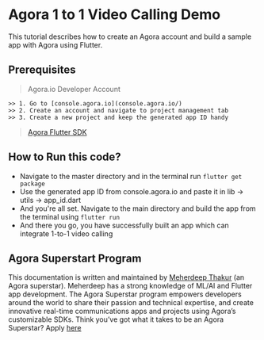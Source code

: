 # Agora 1 to 1 Video Calling Demo

This tutorial describes how to create an Agora account and build a sample app with Agora using Flutter.

## Prerequisites

> Agora.io Developer Account

    >> 1. Go to [console.agora.io](console.agora.io/) 
    >> 2. Create an account and navigate to project management tab
    >> 3. Create a new project and keep the generated app ID handy

> [Agora Flutter SDK](https://github.com/AgoraIO/Flutter-SDK)



## How to Run this code?

 - Navigate to the master directory and in the terminal run `flutter get package`
 - Use the generated app ID from console.agora.io and paste it in lib -> utils -> app_id.dart 
 - And you're all set. Navigate to the main directory and build the app from the terminal using  `flutter run`
 - And there you go, you have successfully built an app which can integrate 1-to-1 video calling

## Agora Superstart Program
This documentation is written and maintained by [Meherdeep Thakur](https://github.com/Meherdeep/) (an Agora superstar). Meherdeep has a strong knowledge of ML/AI and Flutter app development. The Agora Superstar program empowers developers around the world to share their passion and technical expertise, and create innovative real-time communications apps and projects using Agora’s customizable SDKs. Think you’ve got what it takes to be an Agora Superstar? Apply [here](https://www.agora.io/en/superstars-program/%22)  
